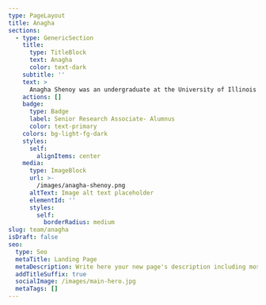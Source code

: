 ```yaml
---
type: PageLayout
title: Anagha 
sections:
  - type: GenericSection
    title:
      type: TitleBlock
      text: Anagha
      color: text-dark
    subtitle: ''
    text: >
      Anagha Shenoy was an undergraduate at the University of Illinois Urbana-Champaign studying computer science with minors in integrative biology and informatics. Her interests are in computational biology and bioinformatics to broaden understanding of human health and disease and support innovative research. As part of the Karstens Lab, Anagha contributed to research on computational and statistical approaches for quantitative profiling of the urinary microbiome.
    actions: []
    badge:
      type: Badge
      label: Senior Research Associate- Alumnus
      color: text-primary
    colors: bg-light-fg-dark
    styles:
      self:
        alignItems: center
    media:
      type: ImageBlock
      url: >-
        /images/anagha-shenoy.png
      altText: Image alt text placeholder
      elementId: ''
      styles:
        self:
          borderRadius: medium
slug: team/anagha
isDraft: false
seo:
  type: Seo
  metaTitle: Landing Page
  metaDescription: Write here your new page's description including most relevant keywords.
  addTitleSuffix: true
  socialImage: /images/main-hero.jpg
  metaTags: []
---
```

